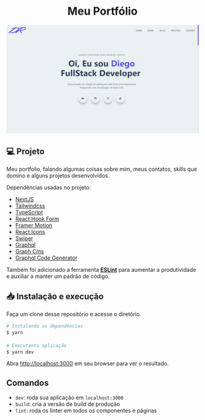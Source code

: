 <h1 align="center">
  Meu Portfólio
</h1>

<p align="center">
  <a href="https://www.diegoricardoweb.dev/" target="_blank">
    <img src=".github/screenshot.jpg" />
  </a>
</p>

## 💻 Projeto

Meu portfolio, falando algumas coisas sobre mim, meus contatos, skills que domino e alguns projetos desenvolvidos.

Dependências usadas no projeto:

-  [NextJS](https://nextjs.org/)
-  [Tailwindcss](https://tailwindcss.com/)
-  [TypeScript](https://www.typescriptlang.org/)
-  [React Hook Form](https://react-hook-form.com/)
-  [Framer Motion](https://www.framer.com/motion/)
-  [React Icons](https://react-icons.github.io/react-icons/)
-  [Swiper](https://swiperjs.com/)
-  [Graphql](https://graphql.org/)
-  [Graph Cms](https://hygraph.com/)
-  [Graphql Code Generator](https://www.the-guild.dev/graphql/codegen)


Também foi adicionado a ferramenta [**ESLint**](https://eslint.org/) para aumentar a produtividade e auxiliar a manter um padrão de código.

## 📥 Instalação e execução

Faça um clone desse repositório e acesse o diretório.

```bash
# Instalando as dependências
$ yarn

# Executanto aplicação
$ yarn dev
```
Abra [http://localhost:3000](http://localhost:3000) em seu browser para ver o resultado.

## Comandos

- `dev`: roda sua aplicação em `localhost:3000`
- `build`: cria a versão de build de produção
- `lint`: roda os linter em todos os componentes e páginas
